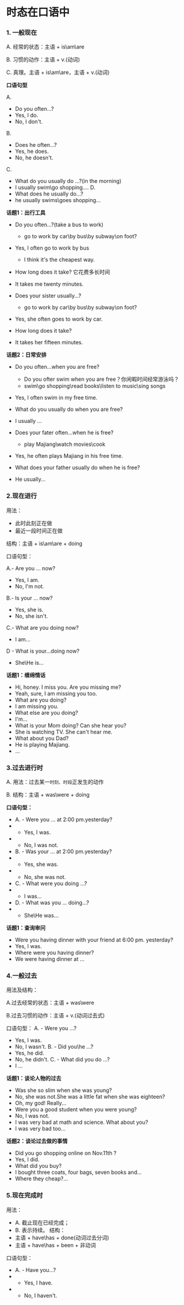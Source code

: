 # 时态在口语中

### 1. 一般现在

A. 经常的状态：主语 + is\am\are

B. 习惯的动作：主语 + v.(动词)

C. 真理。主语 + is\am\are，主语 + v.(动词)

**口语句型**

A.
- Do you often...?
- Yes, I do.
- No, I don't.

B.
- Does he often...?
- Yes, he does.
- No, he doesn't.

C.
- What do you usually do ...?(in the morning)
- I usually swim\go shopping....
D.
- What does he usually do...?
- he usually swims\goes shopping...

**话题1：出行工具**
- Do you often...?(take a bus to work)
  - go to work by car\by bus\by subway\on foot?
- Yes, I often go to work by bus
  - I think it's the cheapest way.
- How long does it take? 它花费多长时间
- It takes me twenty minutes.

- Does your sister usually...?
  - go to work by car\by bus\by subway\on foot?
- Yes, she often goes to work by car.
- How long does it take?
- It takes her fifteen minutes.

**话题2：日常安排**
- Do you often...when you are free?
  * Do you ofter swim when you are free？你闲暇时间经常游泳吗？
  * swim\go shopping\read books\listen to music\sing songs
- Yes, I often swim in my free time.
- What do you usually do when you are free?
- I usually ...

- Does your fater often...when he is free?
  * play Majiang\watch movies\cook
- Yes, he often plays Majiang in his free time.
- What does your father usually do when he is free?
- He usually...

### 2.现在进行

用法：

* 此时此刻正在做
* 最近一段时间正在做

结构：主语 + is\am\are + doing

口语句型：

A.- Are you ... now?
  - Yes, I am.
  - No, I'm not.

B.- Is your ... now?
  - Yes, she is.
  - No, she isn't.

C.- What are you doing now?
  - I am...

D - What is your...doing now?
  - She\He is...

**话题1：缠绵情话**

- Hi, honey. I miss you. Are you missing me?
- Yeah, sure, I am missing you too.
- What are you doing?
- I am missing you.
- What else are you doing?
- I'm...
- What is your Mom doing? Can she hear you?
- She is watching TV. She can't hear me.
- What about you Dad?
- He is playing Majiang.
- ...

### 3.过去进行时
A. 用法：过去某一`时刻、时段`正发生的动作

B. 结构：主语 + was\were + doing

**口语句型：**
* A. - Were you ... at 2:00 pm.yesterday?
*    - Yes, I was.
*    - No, I was not.
* B. - Was your ... at 2:00 pm.yesterday?
*    - Yes, she was.
*    - No, she was not.
* C. - What were you doing ...?
*    - I was...
* D. - What was you ... doing...?
*    - She\He was...

**话题1：查询审问**
- Were you having dinner with your friend at 6:00 pm. yesterday?
- Yes, I was.
- Where were you having dinner?
- We were having dinner at ...

### 4.一般过去
用法及结构：

A.过去经常的状态：主语 + was\were

B.过去习惯的动作：主语 + v.(动词过去式)

口语句型：
A. - Were you ...?
   - Yes, I was. 
   - No, I wasn't.
B. - Did you\he ...?
   - Yes, he did.
   - No, he didn't.
C. - What did you do ...?
   - I ...

**话题1：谈论人物的过去**
- Was she so slim when she was young?
- No, she was not.She was a little fat when she was eighteen?
- Oh, my god! Really...
- Were you a good student when you were young?
- No, I was not.
- I was very bad at math and science. What about you?
- I was very bad too...

**话题2：谈论过去做的事情**
- Did you go shopping online on Nov.11th ?
- Yes, I did.
- What did you buy?
- I bought three coats, four bags, seven books and...
- Where they cheap?...

### 5.现在完成时
用法：
* A. 截止现在已经完成；
* B. 表示持续。
结构：
* 主语 + have\has + done(动词过去分词)
* 主语 + have\has + been + 非动词

口语句型：
* A. - Have you...?
*    - Yes, I have.
*    - No, I haven't.